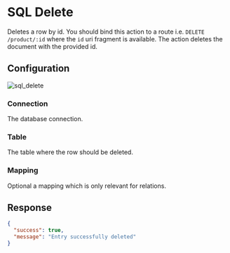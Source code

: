 
# SQL Delete

Deletes a row by id. You should bind this action to a route i.e. `DELETE /product/:id` where the `id` uri fragment
is available. The action deletes the document with the provided id.

## Configuration

![sql_delete](/img/backend/api/action/sql_delete.png)

### Connection

The database connection.

### Table

The table where the row should be deleted.

### Mapping

Optional a mapping which is only relevant for relations.

## Response

```json
{
  "success": true,
  "message": "Entry successfully deleted"
}
```
